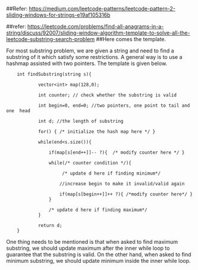 ##Refer: https://medium.com/leetcode-patterns/leetcode-pattern-2-sliding-windows-for-strings-e19af105316b 

##refer: https://leetcode.com/problems/find-all-anagrams-in-a-string/discuss/92007/sliding-window-algorithm-template-to-solve-all-the-leetcode-substring-search-problem
##Here comes the template.

For most substring problem, we are given a string and need to find a substring of it which satisfy some restrictions. A general way is to use a hashmap assisted with two pointers. The template is given below.


        int findSubstring(string s){

                vector<int> map(128,0);

                int counter; // check whether the substring is valid

                int begin=0, end=0; //two pointers, one point to tail and one  head

                int d; //the length of substring

                for() { /* initialize the hash map here */ }

                while(end<s.size()){

                    if(map[s[end++]]-- ?){  /* modify counter here */ }

                    while(/* counter condition */){ 

                         /* update d here if finding minimum*/

                        //increase begin to make it invalid/valid again

                        if(map[s[begin++]]++ ?){ /*modify counter here*/ }
                    }  

                    /* update d here if finding maximum*/
                }

                return d;
        }

One thing needs to be mentioned is that when asked to find maximum substring, we should update maximum after the inner while loop to guarantee that the substring is valid. On the other hand, when asked to find minimum substring, we should update minimum inside the inner while loop.
